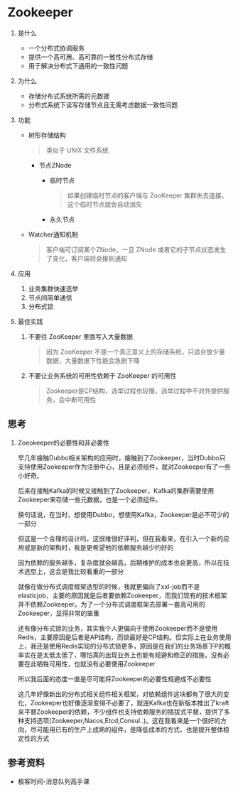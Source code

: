 # Zookeeper

1. 是什么

   * 一个分布式协调服务
   * 提供一个高可用、高可靠的一致性分布式存储
   * 用于解决分布式下通用的一致性问题

2. 为什么

   * 存储分布式系统所需的元数据
   * 分布式系统下读写存储节点且无需考虑数据一致性问题

3. 功能

   * 树形存储结构

     > 类似于 UNIX 文件系统

     * 节点ZNode

       * 临时节点

         > 如果创建临时节点的客户端与 ZooKeeper 集群失去连接，这个临时节点就会自动消失

       * 永久节点

   * Watcher通知机制

     > 客户端可订阅某个ZNode，一旦 ZNode 或者它的子节点状态发生了变化，客户端将会接到通知

4. 应用

   1. 业务集群快速选举
   2. 节点间简单通信
   3. 分布式锁

5. 最佳实践

   1. 不要往 ZooKeeper 里面写入大量数据

      > 因为 ZooKeeper 不是一个真正意义上的存储系统，只适合放少量数据，大量数据下性能会急剧下降

   2. 不要让业务系统的可用性依赖于 ZooKeeper 的可用性

      > Zookeeper是CP结构，选举过程也较慢，选举过程中不对外提供服务，会中断可用性

## 思考

1. Zoeokeeper的必要性和非必要性

   早几年接触Dubbo相关架构的应用时，接触到了Zookeeper，当时Dubbo只支持使用Zookeeper作为注册中心，且是必须组件，就对Zookeeper有了一些小好奇。

   后来在接触Kafka的时候又接触到了Zookeeper，Kafka的集群需要使用Zookeeper来存储一些元数据，也是一个必须组件。

   换句话说，在当时，想使用Dubbo，想使用Kafka，Zookeeper是必不可少的一部分

   但这是一个合理的设计吗，这很难很好评判，但在我看来，在引入一个新的应用或是新的架构时，我是更希望他的依赖服务越少约好的

   因为依赖的服务越多，复杂度就会越高，后期维护的成本也会更高，所以在技术选型上，这会是我比较看重的一部分

   就像在做分布式调度框架选型的时候，我就更偏向了xxl-job而不是elasticjob，主要的原因就是后者要依赖Zookeeper，而我们现有的技术框架并不依赖Zookeeper。为了一个分布式调度框架去部署一套高可用的Zookeeper，显得非常的笨重

   还有像分布式锁的业务，其实我个人更偏向于使用Zookeeper而不是使用Redis，主要原因是后者是AP结构，而锁最好是CP结构。但实际上在业务使用上，我还是使用Redis实现的分布式锁更多，原因是在我们的业务场景下P的概率实在是太低太低了，哪怕真的出现业务上也能有规避和修正的措施，没有必要在此牺牲可用性，也就没有必要使用Zookeeper

   所以我后面的态度一直是尽可能将Zookeeper的必要性规避成不必要性

   这几年好像新出的分布式相关组件相关框架，对依赖组件这块都有了很大的变化，Zookeeper也好像逐渐变得不必要了，就连Kafka也在新版本推出了kraft来平替Zookeeper的依赖，不少组件也支持依赖服务的插拔式平替，提供了多种支持选项(Zookeeper,Nacos,Etcd,Consul..)。这在我看来是一个很好的方向，尽可能用已有的生产上成熟的组件，是降低成本的方式，也是提升整体稳定性的方式

## 参考资料

* 极客时间-消息队列高手课
